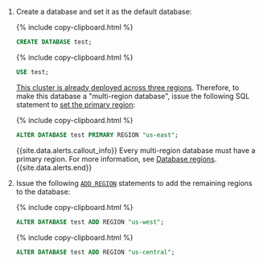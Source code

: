 1. Create a database and set it as the default database:

    {% include copy-clipboard.html %}
    ~~~ sql
    CREATE DATABASE test;
    ~~~

    {% include copy-clipboard.html %}
    ~~~ sql
    USE test;
    ~~~

    [This cluster is already deployed across three regions](#cluster-setup). Therefore, to make this database a "multi-region database", issue the following SQL statement to [set the primary region](add-region.html#set-the-primary-region):

    {% include copy-clipboard.html %}
    ~~~ sql
    ALTER DATABASE test PRIMARY REGION "us-east";
    ~~~

    {{site.data.alerts.callout_info}}
    Every multi-region database must have a primary region.  For more information, see [Database regions](multiregion-overview.html#database-regions).
    {{site.data.alerts.end}}

1. Issue the following [`ADD REGION`](add-region.html) statements to add the remaining regions to the database:

    {% include copy-clipboard.html %}
    ~~~ sql
    ALTER DATABASE test ADD REGION "us-west";
    ~~~

    {% include copy-clipboard.html %}
    ~~~ sql
    ALTER DATABASE test ADD REGION "us-central";
    ~~~
